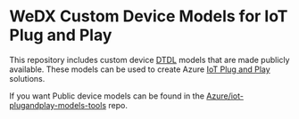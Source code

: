 # WeDX Custom Device Models for IoT Plug and Play

This repository includes custom device [DTDL](https://github.com/Azure/opendigitaltwins-dtdl/blob/master/DTDL/v2/dtdlv2.md) models that are made publicly available. These models can be used to create Azure [IoT Plug and Play](https://docs.microsoft.com/en-us/azure/iot-pnp/overview-iot-plug-and-play) solutions.

If you want Public device models can be found in the [Azure/iot-plugandplay-models-tools](https://github.com/Azure/iot-plugandplay-models-tools) repo.
